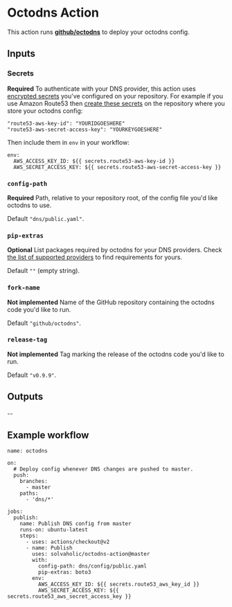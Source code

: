 # Octodns Action

This action runs [**github/octodns**](https://github.com/github/octodns) to deploy your octodns config.

## Inputs

### Secrets

**Required** To authenticate with your DNS provider, this action uses [encrypted secrets](https://help.github.com/actions/configuring-and-managing-workflows/creating-and-storing-encrypted-secrets#about-encrypted-secrets) you've configured on your repository. For example if you use Amazon Route53 then [create these secrets](https://help.github.com/actions/configuring-and-managing-workflows/creating-and-storing-encrypted-secrets#creating-encrypted-secrets) on the repository where you store your octodns config:

    "route53-aws-key-id": "YOURIDGOESHERE"
    "route53-aws-secret-access-key": "YOURKEYGOESHERE"

Then include them in `env` in your workflow:

```
env:
  AWS_ACCESS_KEY_ID: ${{ secrets.route53-aws-key-id }}
  AWS_SECRET_ACCESS_KEY: ${{ secrets.route53-aws-secret-access-key }}
```

### `config-path`

**Required** Path, relative to your repository root, of the config file you'd like octodns to use.

Default `"dns/public.yaml"`.

### `pip-extras`

**Optional** List packages required by octodns for your DNS providers. Check [the list of supported providers](https://github.com/github/octodns#supported-providers) to find requirements for yours.

Default `""` (empty string).

### `fork-name`

**Not implemented** Name of the GitHub repository containing the octodns code you'd like to run.

Default `"github/octodns"`.

### `release-tag`

**Not implemented** Tag marking the release of the octodns code you'd like to run.

Default `"v0.9.9"`.

## Outputs

--

## Example workflow

```
name: octodns

on:
  # Deploy config whenever DNS changes are pushed to master.
  push:
    branches:
      - master
    paths:
      - 'dns/*'

jobs:
  publish:
    name: Publish DNS config from master
    runs-on: ubuntu-latest
    steps:
      - uses: actions/checkout@v2
      - name: Publish
        uses: solvaholic/octodns-action@master
        with:
          config-path: dns/config/public.yaml
          pip-extras: boto3
        env:
          AWS_ACCESS_KEY_ID: ${{ secrets.route53_aws_key_id }}
          AWS_SECRET_ACCESS_KEY: ${{ secrets.route53_aws_secret_access_key }}
```
